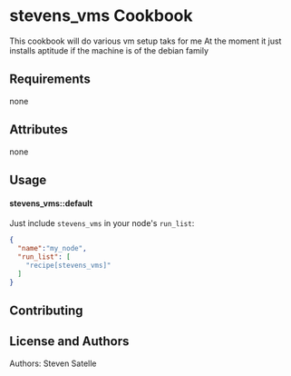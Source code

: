 stevens_vms Cookbook
====================
This cookbook will do various vm setup taks for me
At the moment it just installs aptitude if the machine is of the debian family

Requirements
------------
none

Attributes
----------
none

Usage
-----
#### stevens_vms::default


Just include `stevens_vms` in your node's `run_list`:

```json
{
  "name":"my_node",
  "run_list": [
    "recipe[stevens_vms]"
  ]
}
```

Contributing
------------
License and Authors
-------------------
Authors: Steven Satelle
